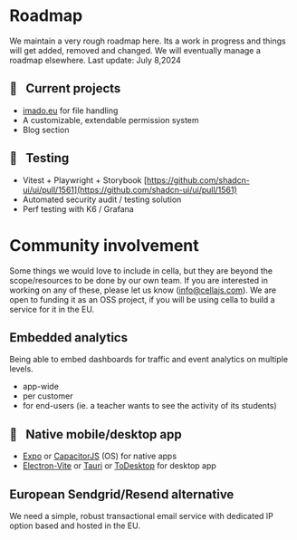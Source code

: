 # Roadmap
We maintain a very rough roadmap here. Its a work in progress and things will get added, removed and changed. We will eventually manage a roadmap elsewhere.
Last update: July 8,2024

## 📅 &nbsp; Current projects
* [imado.eu](imado.eu) for file handling
* A customizable, extendable permission system
* Blog section

## 🧪 &nbsp; Testing
* Vitest + Playwright + Storybook [https://github.com/shadcn-ui/ui/pull/1561](https://github.com/shadcn-ui/ui/pull/1561)
* Automated security audit / testing solution
* Perf testing with K6 / Grafana

# Community involvement
Some things we would love to include in cella, but they are beyond the scope/resources to be done by our own team. If you are interested in working on any of these, please let us know ([info@cellajs.com](mailto:info@cellajs.com)). We are open to funding it as an OSS project, if you will be using cella to build a service for it in the EU.

## Embedded analytics
Being able to embed dashboards for traffic and event analytics on multiple levels.
* app-wide
* per customer
* for end-users (ie. a teacher wants to see the activity of its students)

## 📱 &nbsp; Native mobile/desktop app
* [Expo](https://expo.dev/) or [CapacitorJS](https://github.com/ionic-team/capacitor) (OS) for native apps
* [Electron-Vite](https://github.com/electron-vite/electron-vite-react) or [Tauri](https://github.com/tauri-apps/tauri) or [ToDesktop](https://www.todesktop.com/) for desktop app

## European Sendgrid/Resend alternative
We need a simple, robust transactional email service with dedicated IP option based and hosted in the EU.
